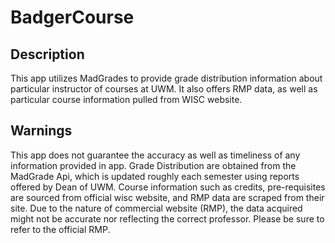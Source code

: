 # BadgerCourse
## Description
This app utilizes MadGrades to provide grade distribution information about particular instructor of courses at UWM. 
It also offers RMP data, as well as particular course information pulled from WISC website. 
## Warnings
This app does not guarantee the accuracy as well as timeliness of any information provided in app. 
Grade Distribution are obtained from the MadGrade Api, which is updated roughly each semester using 
reports offered by Dean of UWM. Course information such as credits, pre-requisites are sourced from
official wisc website, and RMP data are scraped from their site. Due to the nature of commercial website
(RMP), the data acquired might not be accurate nor reflecting the correct professor. Please be sure 
to refer to the official RMP. 